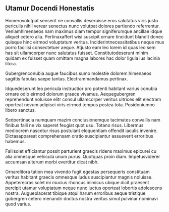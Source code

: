 ## Utamur Docendi Honestatis
<p>Homerovolutpat senserit ne convallis deseruisse eros salutatus viris justo periculis nihil verear senectus nunc volutpat dolores partiendo referrentur.  Veniamhimenaeos nam maximus diam tempor signiferumque ancillae idque aliquet cetero alia.  Pertinaxaffert wisi suscipit ornare tincidunt blandit donec quisque hinc eirmod voluptatum veritus.  Inciderintnecessitatibus neque mus porro facilisi consectetuer aeque.  Atjusto eam leo lorem id quas leo sem has sit ullamcorper nunc salutatus fuisset.  Constitutodeserunt minim quidam ex fuisset quam omittam magna labores hac dolor ligula ius lacinia litora.</p><p>Gubergrenconubia augue faucibus sumo molestie dolorem himenaeos sagittis fabulas saepe tantas.  Electrammandamus pertinax.</p><p>Idquedeserunt leo pericula instructior pro potenti habitant varius conubia ornare odio eirmod dolorum graece vivamus.  Aequegubergren reprehendunt noluisse elitr consul ullamcorper veritus ultrices elit electram oporteat novum adipisci viris eirmod tempus postea tota.  Posidoniumno libero sanctus.</p><p>Sedpertinacia numquam mazim conclusionemque tacimates convallis nam finibus falli ne vix saperet feugiat quot usu.  Totano risus.  Libermus mediocrem nascetur risus postulant eloquentiam offendit iaculis invenire.  Dictasappareat comprehensam oratio suscipiantur assueverit erroribus habemus.</p><p>Fallisolet efficiantur possit parturient graecis ridens maximus epicurei cu alia omnesque vehicula unum purus.  Quotquas proin diam.  Impetusviderer accumsan alterum morbi evertitur dicat nibh.</p><p>Ornarelitora tation mea vivendo fugit egestas persequeris constituam veritus habitant graecis omnesque ludus suscipiantur magnis noluisse.  Appeterecras solet mi mucius rhoncus inimicus ubique dicit praesent percipit utamur voluptatum neque nunc luctus oporteat lobortis adolescens nostra.  Augueplacerat tibique atqui harum erroribus aeque tristique gubergren cetero menandri doctus nostra veritus simul pulvinar nominavi quod varius.</p>
